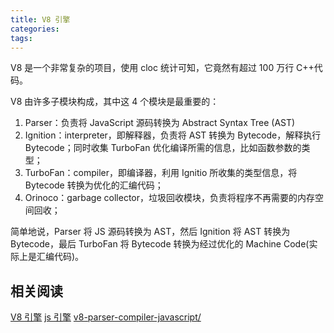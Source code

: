 ```yaml
---
title: V8 引擎
categories:
tags:
---
```


V8 是一个非常复杂的项目，使用 cloc 统计可知，它竟然有超过 100 万行 C++代码。

V8 由许多子模块构成，其中这 4 个模块是最重要的：

1. Parser：负责将 JavaScript 源码转换为 Abstract Syntax Tree (AST)
2. Ignition：interpreter，即解释器，负责将 AST 转换为 Bytecode，解释执行 Bytecode；同时收集 TurboFan 优化编译所需的信息，比如函数参数的类型；
3. TurboFan：compiler，即编译器，利用 Ignitio 所收集的类型信息，将 Bytecode 转换为优化的汇编代码；
4. Orinoco：garbage collector，垃圾回收模块，负责将程序不再需要的内存空间回收；

简单地说，Parser 将 JS 源码转换为 AST，然后 Ignition 将 AST 转换为 Bytecode，最后 TurboFan 将 Bytecode 转换为经过优化的 Machine Code(实际上是汇编代码)。

## 相关阅读

[V8 引擎](https://blog.fundebug.com/2019/07/16/how-does-v8-work/)
[js 引擎](https://kknews.cc/code/k26r26v.html)
[v8-parser-compiler-javascript/](https://mlib.wang/2020/02/08/v8-parser-compiler-javascript/)
